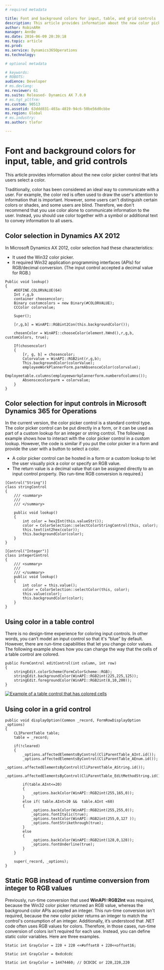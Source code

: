 ```yaml
---
# required metadata

title: Font and background colors for input, table, and grid controls | Microsoft Docs
description: This article provides information about the new color picker control that lets users select a color.
author: RobinARH
manager: AnnBe
ms.date: 2016-06-09 20:39:18
ms.topic: article
ms.prod: 
ms.service: Dynamics365Operations
ms.technology: 

# optional metadata

# keywords: 
# ROBOTS: 
audience: Developer
# ms.devlang: 
ms.reviewer: 61
ms.suite: Released- Dynamics AX 7.0.0
# ms.tgt_pltfrm: 
ms.custom: 90513
ms.assetid: 63ddd831-403a-4819-94c6-50be56d0cbbe
ms.region: Global
# ms.industry: 
ms.author: tlefor

---
```


# Font and background colors for input, table, and grid controls

This article provides information about the new color picker control that lets users select a color.

Traditionally, color has been considered an ideal way to communicate with a user. For example, the color red is often used to draw the user's attention to information that is important. However, some users can't distinguish certain colors or shades, and some users are blind. Therefore, we don't recommend that you use color alone to communicate information to the user. Instead, you should use color together with a symbol or additional text to convey information to all users.

## Color selection in Dynamics AX 2012
In Microsoft Dynamics AX 2012, color selection had these characteristics:

-   It used the Win32 color picker.
-   It required Win32 application programming interfaces (APIs) for RGB/decimal conversion. (The input control accepted a decimal value for RGB.)

<!-- -->

    Public void lookup()
    {
        #DEFINE.COLORVALUE(64)
        Int r,g,b
        container choosencolor;
        Binary customcolors = new Binary(#COLORVALUE);
        CCColor colorvalue;

        Super();

        [r,g,b] = WinAPI::RGBint2Con(this.backgroundColor());

        chosenColor = WinAPI::chooseColor(element.hWnd(),r,g,b, customColors, true);

        If(chosencolor)
        {
            [r, g, b] = chosencolor;
            Colorvalue = WinAPI::RGB2int(r,g,b);
            This.backgroundColor(colorValue);
            employeeWorkPlannerForm.parmAbsensceColor(colorvalue);
            Employeetable.columns(employeeworkplannerform.numberofcolumns());
            Absenscecolorparm = colorvalue;
        }
    }

## Color selection for input controls in Microsoft Dynamics 365 for Operations
In the current version, the color picker control is a standard control type. The color picker control can be put directly in a form, or it can be used as part of a custom lookup for an integer or string control. The following example shows how to interact with the color picker control in a custom lookup. However, the code is similar if you put the color picker in a form and provide the user with a button to select a color.

-   A color picker control can be hosted in a form or a custom lookup to let the user visually pick a color or specify an RGB value.
-   The return value is a decimal value that can be assigned directly to an input control property. (No run-time RGB conversion is required.)

<!-- -->

    [Control("String")]
    class stringControl
    {
        /// <summary>
        ///
        /// </summary>

        public void lookup()
        {
            int color = hex2Int(this.valueStr());
            color = ColorSelection::selectColorStringControl(this, color);
            this.text(int2hex(color));
            this.backgroundColor(color);
        }
    }

    [Control("Integer")]
    class integerControl
    {
        /// <summary>
        ///
        /// </summary>
        public void lookup()
        {
            int color = this.value();
            color = ColorSelection::selectColor(this, color);
            this.value(color);
            this.backgroundColor(color);
        }
    }

## Using color in a table control
There is no design-time experience for coloring input controls. In other words, you can’t model an input control so that it's “blue” by default. However, there are run-time capabilities that let you change color values. The following example shows how you can change the way that the cells of a table control are colored.

    public FormControl editControl(int column, int row)
    {
        stringEdit.colorScheme(FormColorScheme::RGB);
        stringEdit.backgroundColor(WinAPI::RGB2int(225,225,125));
        stringEdit.foregroundColor(WinAPI::RGB2int(8,10,200));
    }

[![Example of a table control that has colored cells](./media/tablecontrol_withcolor.png)](./media/tablecontrol_withcolor.png)

## Using color in a grid control
    public void displayOption(Common _record, FormRowDisplayOption _options)
    {
        CLIParentTable table;
        table = _record;

        if(!cleared)
        {
            _options.affectedElementsByControl(CliParentTable_AInt.id());
            _options.affectedElementsByControl(CliParentTable_AEnum.id());
            _options.affectedElementsByControl(CliParentTable_AString.id());
            _options.affectedElementsByControl(CliParentTable_EditMethodString.id());

            if(table.AInt<=20)
            {
                _options.backColor(WinAPI::RGB2int(255,165,0));
            }
            else if( table.AInt>20 &&  table.AInt <60)
            {
                _options.backColor(WinAPI::RGB2int(255,255,0));
                _options.fontItalic(true);
                _options.textColor(WinAPI::RGB2int(255,0,127 ));
                _options.fontStrikethrough(true);
            }
            else
            {
                _options.backColor(WinAPI::RGB2int(128,0,128));
                _options.fontUnderline(true);
            }
        }

        super(_record, _options);
    }

## Static RGB instead of runtime conversion from integer to RGB values
Previously, run-time conversion that used **WinAPI::RGB2Int** was required, because the Win32 color picker returned an RGB value, whereas the background color APIs accepted an integer. This run-time conversion isn't required, because the new color picker returns an integer to match the control's consumption of an integer. Additionally, it’s understood that .NET code often uses RGB values for colors. Therefore, in those cases, run-time conversion of colors isn't required for each use. Instead, you can define static color variables. Here are three examples.

    Static int GrayColor = 220 + 220 <<#offset8 + 220<<offset16;

    Static int GrayColor = 0xdcdcdc

    Static int GrayColor = 14474460; // DCDCDC or 220,220,220

